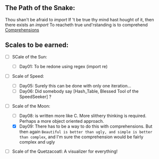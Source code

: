 ## The Path of the Snake:

Thou shan't be afraid to *import*
If 't be true thy mind hast hought of it, then there exists an *import*
To reacheth true und'rstanding is to comprehend [Comprehensions][0]


## Scales to be earned:

 - [ ] SCale of the Sun:
	- [ ] Day01: To be redone using regex (import re)

 - [ ] Scale of Speed:
	- [ ] Day05: Surely this can be done with only one iteration...
	- [ ] Day06: Did somebody say [Hash_Table, Blessed Tool of the SpeedSeeker] ?

 - [ ] Scale of the Moon:
 	- [ ] Day08: is written more like C. More slithery thinking is required. Perhaps a more object oriented approach.
	- [x] Day09: There has to be a way to do this with comprehensions. But then again `Beautiful is better than ugly, and simple is better than complex`, and I'm sure the comprehension would be fairly complex and ugly
 - [ ] Scale of the Quetzacoatl:
 		A visualizer for everything!




[0]:https://docs.python.org/3/tutorial/datastructures.html?highlight=comprehension#list-comprehensions


